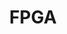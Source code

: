 ---
layout: page
title: FPGA
description: FPGA to simulate 3 logical functionalities on a single fabric
img: assets/img/fpga.jpg
redirect: https://github.com/r-rishabh-j/fpga
importance: 3
category: work
---